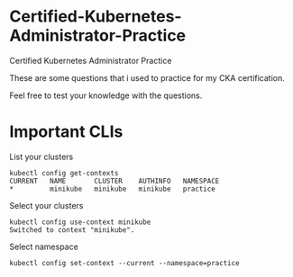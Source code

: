 # Certified-Kubernetes-Administrator-Practice
Certified Kubernetes Administrator Practice

These are some questions that i used to practice for my CKA certification.

Feel free to test your knowledge with the questions.

# Important CLIs

List your clusters

```
kubectl config get-contexts
CURRENT   NAME       CLUSTER    AUTHINFO   NAMESPACE
*         minikube   minikube   minikube   practice
```

Select your clusters
```
kubectl config use-context minikube
Switched to context "minikube".
```

Select namespace
```
kubectl config set-context --current --namespace=practice
```